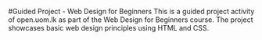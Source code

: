 #Guided Project - Web Design for Beginners
This is a guided project activity of open.uom.lk as part of the Web Design for Beginners course. The project showcases basic web design principles using HTML and CSS.

